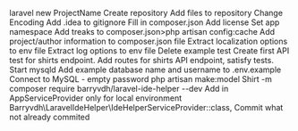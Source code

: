 ﻿laravel new ProjectName
Create repository
Add files to repository
Change Encoding
Add .idea to gitignore
Fill in composer.json
Add license
Set app namespace
Add treaks to composer.json>php artisan config:cache
Add project/author information to composer.json file
Extract localization options to env file
Extract log options to env file
Delete example test
Create first API test for shirts endpoint.
Add routes for shirts API endpoint, satisfy tests.
Start mysqld
Add example database name and username to .env.example
Connect to MySQL - empty password
php artisan make:model Shirt -m
composer require barryvdh/laravel-ide-helper --dev
Add in AppServiceProvider only for local environment Barryvdh\LaravelIdeHelper\IdeHelperServiceProvider::class,
Commit what not already commited